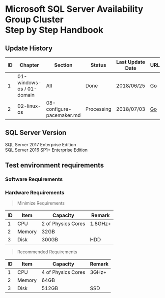 # Microsoft SQL Server Availability Group Cluster<br/>Step by Step Handbook

## Update History
| ID | Chapter | Section | Status | Last Update Date | URL |
| --- | --- | --- | --- | --- | --- |
| 1 | 01-windows-os / 01-domain | All | Done | 2018/06/25 | [Go](https://github.com/datalionheart/mssqlcls/tree/master/01-windows-os/01-domain) |
| 2 | 02-linux-os | 08-configure-pacemaker.md | Processing | 2018/07/03 | [Go](https://github.com/datalionheart/mssqlcls/tree/master/02-linux-os) |

## SQL Server Version
SQL Server 2017 Enterprise Edition<br/>
SQL Server 2016 SP1+ Enterprise Edition

## Test environment requirements
### Software Requirements


### Hardware Requirements
> Minimize Requirements

| ID | Item | Capacity | Remark |
| --- | --- | --- | --- |
| 1 | CPU | 2 of Physics Cores | 1.8GHz+ |
| 2 | Memory | 32GB | |
| 3 | Disk | 300GB | HDD |

> Recommended Requirements

| ID | Item | Capacity | Remark |
| --- | --- | --- | --- |
| 1 | CPU | 4 of Physics Cores | 3GHz+ |
| 2 | Memory | 64GB | |
| 3 | Disk | 512GB | SSD |